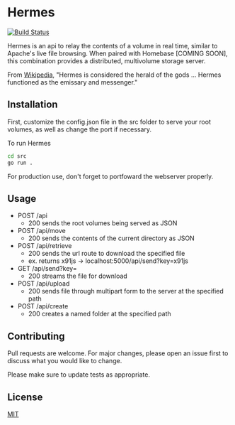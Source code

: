 # Hermes

[![Build Status](https://travis-ci.com/paulmj7/hermes.svg?branch=master)](https://travis-ci.com/paulmj7/hermes)

Hermes is an api to relay the contents of a volume in real time, similar to Apache's live file browsing. When paired with Homebase [COMING SOON], this combination provides a distributed, multivolume storage server.

From [Wikipedia](https://en.wikipedia.org/wiki/Hermes), "Hermes is considered the herald of the gods ... Hermes functioned as the emissary and messenger."

## Installation

First, customize the config.json file in the src folder to serve your root volumes, as well as change the port if necessary.

To run Hermes

```bash
cd src
go run .
```

For production use, don't forget to portfoward the webserver properly.

## Usage

- POST /api
  - 200 sends the root volumes being served as JSON
- POST /api/move
  - 200 sends the contents of the current directory as JSON
- POST /api/retrieve
  - 200 sends the url route to download the specified file
  - ex. returns x91js -> localhost:5000/api/send?key=x91js
- GET /api/send?key=
  - 200 streams the file for download
- POST /api/upload
  - 200 sends file through multipart form to the server at the specified path
- POST /api/create
  - 200 creates a named folder at the specified path

## Contributing
Pull requests are welcome. For major changes, please open an issue first to discuss what you would like to change.

Please make sure to update tests as appropriate.

## License
[MIT](https://github.com/paulmj7/hermes/blob/master/LICENSE)
